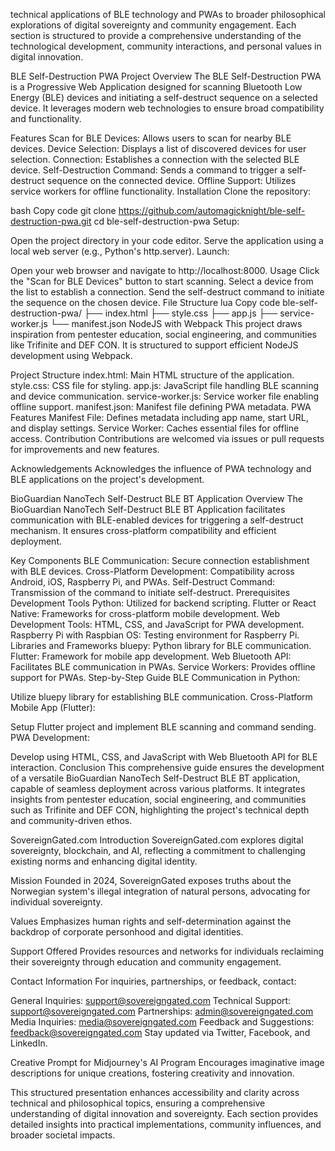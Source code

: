 technical applications of BLE technology and PWAs to broader philosophical explorations of digital sovereignty and community engagement. Each section is structured to provide a comprehensive understanding of the technological development, community interactions, and personal values in digital innovation.

BLE Self-Destruction PWA
Project Overview
The BLE Self-Destruction PWA is a Progressive Web Application designed for scanning Bluetooth Low Energy (BLE) devices and initiating a self-destruct sequence on a selected device. It leverages modern web technologies to ensure broad compatibility and functionality.

Features
Scan for BLE Devices: Allows users to scan for nearby BLE devices.
Device Selection: Displays a list of discovered devices for user selection.
Connection: Establishes a connection with the selected BLE device.
Self-Destruction Command: Sends a command to trigger a self-destruct sequence on the connected device.
Offline Support: Utilizes service workers for offline functionality.
Installation
Clone the repository:

bash
Copy code
git clone https://github.com/automagicknight/ble-self-destruction-pwa.git
cd ble-self-destruction-pwa
Setup:

Open the project directory in your code editor.
Serve the application using a local web server (e.g., Python's http.server).
Launch:

Open your web browser and navigate to http://localhost:8000.
Usage
Click the "Scan for BLE Devices" button to start scanning.
Select a device from the list to establish a connection.
Send the self-destruct command to initiate the sequence on the chosen device.
File Structure
lua
Copy code
ble-self-destruction-pwa/
├── index.html
├── style.css
├── app.js
├── service-worker.js
└── manifest.json
NodeJS with Webpack
This project draws inspiration from pentester education, social engineering, and communities like Trifinite and DEF CON. It is structured to support efficient NodeJS development using Webpack.

Project Structure
index.html: Main HTML structure of the application.
style.css: CSS file for styling.
app.js: JavaScript file handling BLE scanning and device communication.
service-worker.js: Service worker file enabling offline support.
manifest.json: Manifest file defining PWA metadata.
PWA Features
Manifest File: Defines metadata including app name, start URL, and display settings.
Service Worker: Caches essential files for offline access.
Contribution
Contributions are welcomed via issues or pull requests for improvements and new features.

Acknowledgements
Acknowledges the influence of PWA technology and BLE applications on the project's development.

BioGuardian NanoTech Self-Destruct BLE BT Application
Overview
The BioGuardian NanoTech Self-Destruct BLE BT Application facilitates communication with BLE-enabled devices for triggering a self-destruct mechanism. It ensures cross-platform compatibility and efficient deployment.

Key Components
BLE Communication: Secure connection establishment with BLE devices.
Cross-Platform Development: Compatibility across Android, iOS, Raspberry Pi, and PWAs.
Self-Destruct Command: Transmission of the command to initiate self-destruct.
Prerequisites
Development Tools
Python: Utilized for backend scripting.
Flutter or React Native: Frameworks for cross-platform mobile development.
Web Development Tools: HTML, CSS, and JavaScript for PWA development.
Raspberry Pi with Raspbian OS: Testing environment for Raspberry Pi.
Libraries and Frameworks
bluepy: Python library for BLE communication.
Flutter: Framework for mobile app development.
Web Bluetooth API: Facilitates BLE communication in PWAs.
Service Workers: Provides offline support for PWAs.
Step-by-Step Guide
BLE Communication in Python:

Utilize bluepy library for establishing BLE communication.
Cross-Platform Mobile App (Flutter):

Setup Flutter project and implement BLE scanning and command sending.
PWA Development:

Develop using HTML, CSS, and JavaScript with Web Bluetooth API for BLE interaction.
Conclusion
This comprehensive guide ensures the development of a versatile BioGuardian NanoTech Self-Destruct BLE BT application, capable of seamless deployment across various platforms. It integrates insights from pentester education, social engineering, and communities such as Trifinite and DEF CON, highlighting the project's technical depth and community-driven ethos.

SovereignGated.com
Introduction
SovereignGated.com explores digital sovereignty, blockchain, and AI, reflecting a commitment to challenging existing norms and enhancing digital identity.

Mission
Founded in 2024, SovereignGated exposes truths about the Norwegian system's illegal integration of natural persons, advocating for individual sovereignty.

Values
Emphasizes human rights and self-determination against the backdrop of corporate personhood and digital identities.

Support Offered
Provides resources and networks for individuals reclaiming their sovereignty through education and community engagement.

Contact Information
For inquiries, partnerships, or feedback, contact:

General Inquiries: support@sovereigngated.com
Technical Support: support@sovereigngated.com
Partnerships: admin@sovereigngated.com
Media Inquiries: media@sovereigngated.com
Feedback and Suggestions: feedback@sovereigngated.com
Stay updated via Twitter, Facebook, and LinkedIn.

Creative Prompt for Midjourney's AI Program
Encourages imaginative image descriptions for unique creations, fostering creativity and innovation.

This structured presentation enhances accessibility and clarity across technical and philosophical topics, ensuring a comprehensive understanding of digital innovation and sovereignty. Each section provides detailed insights into practical implementations, community influences, and broader societal impacts.

